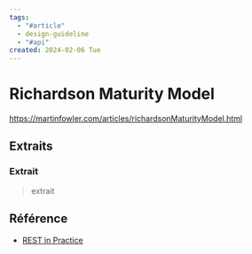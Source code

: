 ```yaml
---
tags:
  - "#article"
  - design-guideline
  - "#api"
created: 2024-02-06 Tue
---
```


# Richardson Maturity Model
https://martinfowler.com/articles/richardsonMaturityModel.html

## Extraits

### Extrait
> extrait

## Référence
* [REST in Practice]()